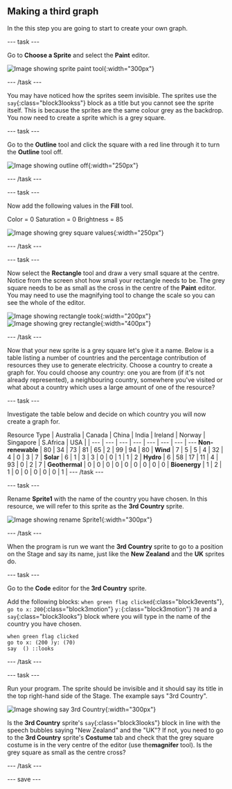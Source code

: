 ## Making a third graph

In the this step you are going to start to create your own graph. 

--- task ---

Go to **Choose a Sprite** and select the **Paint** editor.

![Image showing sprite paint tool](images/electricity-paint-editor.png){:width="300px"}

--- /task ---

You may have noticed how the sprites seem invisible. The sprites use the `say`{:class="block3lookss"} block as a title but you cannot see the sprite itself. This is because the sprites are the same colour grey as the backdrop. You now need to create a sprite which is a grey square.

--- task ---

Go to the **Outline** tool and click the square with a red line through it to turn the **Outline** tool off.

![Image showing outline off](images/electricity-paint-editor-outline-off.png){:width="250px"}

--- /task ---

--- task ---

Now add the following values in the **Fill** tool.

Color = 0
Saturation = 0
Brightness = 85

![Image showing grey square values](images/electricity-paint-editor-grey-square.png){:width="250px"}

--- /task ---

--- task ---

Now select the **Rectangle** tool and draw a very small square at the centre. Notice from the screen shot how small your rectangle needs to be. The grey square needs to be as small as the cross in the centre of the **Paint** editor. You may need to use the magnifying tool to change the scale so you can see the whole of the editor.

![Image showing rectangle took](images/electricity-paint-editor-rectangle-tool.png){:width="200px"}
![Image showing grey rectangle](images/electricity-painteditor-grey-rectangle.png){:width="400px"}

--- /task ---

Now that your new sprite is a grey square let's give it a name. Below is a table listing a number of countries and the percentage contribution of resources they  use to generate electricity. Choose a country to create a graph for. You could choose any country: one you are from (if it's not already represented), a neighbouring country, somewhere you've visited or what about a country which uses a large amount of one of the resource?

--- task ---

Investigate the table below and decide on which country you will now create a graph for.

Resource Type | Australia | Canada | China | India | Ireland | Norway | Singapore | S.Africa | USA |
| --- | --- | --- | --- | --- | --- | --- | --- 
**Non-renewable** | 80  | 34 | 73 | 81 | 65 | 2 | 99 | 94 | 80 |
**Wind** | 7 | 5 | 5 | 4 | 32 | 4 | 0 | 3 | 7 |
**Solar** | 6 | 1 | 3 | 3 | 0 | 0 | 1 | 1 | 2 |
**Hydro** | 6 | 58 | 17 | 11 | 4 | 93 | 0 | 2 | 7 |
**Geothermal** | 0 | 0 | 0 | 0 | 0 | 0 | 0 | 0 | 0 |
**Bioenergy** | 1 | 2 | 1 | 0 | 0 | 0 | 0 | 0 | 1 |
--- /task ---

--- task ---

Rename **Sprite1** with the name of the country you have chosen. In this resource, we will refer to this sprite as the **3rd Country** sprite.

![Image showing rename Sprite1](images/electricity-rename-Sprite1.png){:width="300px"}

--- /task ---

When the program is run we want the **3rd Country** sprite to go to a position on the Stage and say its name, just like the **New Zealand** and the **UK** sprites do.

--- task ---

Go to the **Code** editor for the **3rd Country** sprite.

Add the following blocks: `when green flag clicked`{:class="block3events"}, `go to x:` `200`{:class="block3motion"} `y:`{:class="block3motion"} `70` and a `say`{:class="block3looks"} block where you will type in the name of the country you have chosen.

```blocks3
when green flag clicked
go to x: (200 )y: (70)
say  () ::looks
```

--- /task ---

--- task ---

Run your program. The sprite should be invisible and it should say its title in the top right-hand side of the Stage. The example says "3rd Country".

![Image showing say 3rd Country](images/electricity-say-3rdCountry.png){:width="300px"}

Is the **3rd Country** sprite's `say`{:class="block3looks"} block in line with the speech bubbles saying "New Zealand" and the "UK"? If not, you need to go to the **3rd Country** sprite's **Costume** tab and check that the grey square costume is in the very centre of the editor (use the**magnifer** tool). Is the grey square as small as the centre cross?

--- /task ---

--- save ---
